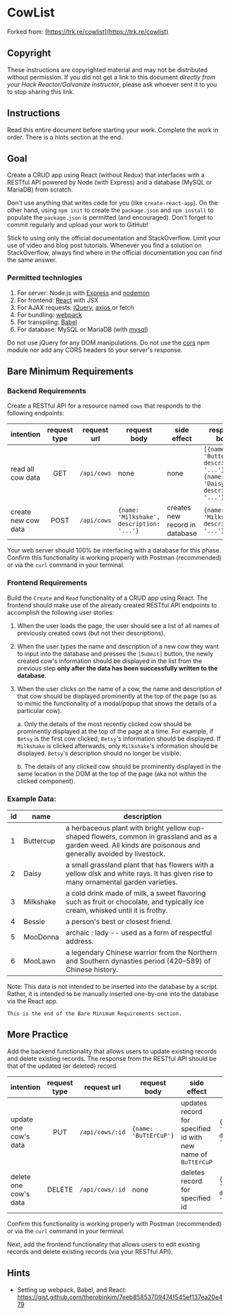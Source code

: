# CowList

Forked from:
[https://trk.re/cowlist](https://trk.re/cowlist)

## Copyright

These instructions are copyrighted material and may not be distributed without permission. If you did not get a link to this document _directly from your Hack Reactor/Galvanize instructor_, please ask whoever sent it to you to stop sharing this link.

## Instructions

Read this entire document before starting your work. Complete the work in order. There is a hints section at the end.

## Goal

Create a CRUD app using React (without Redux) that interfaces with a RESTful API powered by Node (with Express) and a database (MySQL or MariaDB) from scratch.

Don't use anything that writes code for you (like `create-react-app`). On the other hand, using `npm init` to create the `package.json` and `npm install` to populate the `package.json` is permitted (and encouraged). Don't forget to commit regularly and upload your work to GitHub!

Stick to using only the official documentation and StackOverflow. Limit your use of video and blog post tutorials. Whenever you find a solution on StackOverflow, always find where in the official documentation you can find the same answer.

### Permitted technlogies

1. For server: Node.js with [Express](https://www.npmjs.com/package/express) and [nodemon](https://www.npmjs.com/package/nodemon)
1. For frontend: [React](https://www.npmjs.com/package/react) with JSX
1. For AJAX requests: [jQuery](https://www.npmjs.com/package/jquery), [axios](https://www.npmjs.com/package/axios),or fetch
1. For bundling: [webpack](https://www.npmjs.com/package/webpack)
1. For transpiling: [Babel](https://babeljs.io/)
1. For database: MySQL or MariaDB (with [mysql](https://www.npmjs.com/package/mysql))

Do not use jQuery for any DOM manipulations. Do not use the [cors](https://www.npmjs.com/search?q=cors) npm module nor add any CORS headers to your server's response.

## Bare Minimum Requirements

### Backend Requirements

Create a RESTful API for a resource named `cows` that responds to the following endpoints:

| intention           | request type | request url | request body                              | side effect                    | response body                                                                    |
| ------------------- | :----------: | ----------- | ----------------------------------------- | ------------------------------ | -------------------------------------------------------------------------------- |
| read all cow data   |     GET      | `/api/cows` | none                                      | none                           | `[{name: 'Buttercup', description: '...'}, {name: 'Daisy', description: '...'}]` |
| create new cow data |     POST     | `/api/cows` | `{name: 'Milkshake', description: '...'}` | creates new record in database | `{name: 'Milkshake', description: '...'}`                                        |

Your web server should 100% be interfacing with a database for this phase. Confirm this functionality is working properly with Postman (recommended) or via the `curl` command in your terminal.

### Frontend Requirements

Build the `Create` and `Read` functionality of a CRUD app using React. The frontend should make use of the already created RESTful API endpoints to accomplish the following user stories:

1. When the user loads the page, the user should see a list of all names of previously created cows (but not their descriptions).

1. When the user types the name and description of a new cow they want to input into the database and presses the `[Submit]` button, the newly created cow's information should be displayed in the list from the previous step **only after the data has been successfully written to the database**.

1. When the user clicks on the name of a cow, the name and description of that cow should be displayed prominently at the top of the page (so as to mimic the functionality of a modal/popup that shows the details of a particular cow).

   a. Only the details of the most recently clicked cow should be prominently displayed at the top of the page at a time. For example, if `Betsy` is the first cow clicked, `Betsy`'s information should be displayed. If `Milkshake` is clicked afterwards, only `Milkshake`'s information should be displayed. `Betsy`'s description should no longer be visible.

   b. The details of any clicked cow should be prominently displayed in the same location in the DOM at the top of the page (aka not within the clicked component).

### Example Data:

| id  | name      | description                                                                                                                                                     |
| --- | --------- | --------------------------------------------------------------------------------------------------------------------------------------------------------------- |
| 1   | Buttercup | a herbaceous plant with bright yellow cup-shaped flowers, common in grassland and as a garden weed. All kinds are poisonous and generally avoided by livestock. |
| 2   | Daisy     | a small grassland plant that has flowers with a yellow disk and white rays. It has given rise to many ornamental garden varieties.                              |
| 3   | Milkshake | a cold drink made of milk, a sweet flavoring such as fruit or chocolate, and typically ice cream, whisked until it is frothy.                                   |
| 4   | Bessie    | a person's best or closest friend.                                                                                                                              |
| 5   | MooDonna  | archaic : lady -- used as a form of respectful address.                                                                                                         |
| 6   | MooLawn   | a legendary Chinese warrior from the Northern and Southern dynasties period (420–589) of Chinese history.                                                       |

Note: This data is not intended to be inserted into the database by a script. Rather, it is intended to be manually inserted one-by-one into the database via the React app.

```
This is the end of the Bare Minimum Requirements section.
```

## More Practice

Add the backend functionality that allows users to update existing records and delete existing records. The response from the RESTful API should be that of the updated (or deleted) record.

| intention             | request type | request url     | request body          | side effect                                                  | response body                             |
| --------------------- | :----------: | --------------- | --------------------- | ------------------------------------------------------------ | ----------------------------------------- |
| update one cow's data |     PUT      | `/api/cows/:id` | `{name: 'BuTtErCuP'}` | updates record for specified id with new name of `BuTtErCuP` | `{name: 'BuTtErCuP', description: '...'}` |
| delete one cow's data |    DELETE    | `/api/cows/:id` | none                  | deletes record for specified id                              | `{name: 'BuTtErCuP', description: '...'}` |

Confirm this functionality is working properly with Postman (recommended) or via the `curl` command in your terminal.

Next, add the frontend functionality that allows users to edit existing records and delete existing records (via your RESTful API).

## Hints

- Setting up webpack, Babel, and React: https://gist.github.com/therobinkim/7eeb85853709474f545ef137ea20e479
